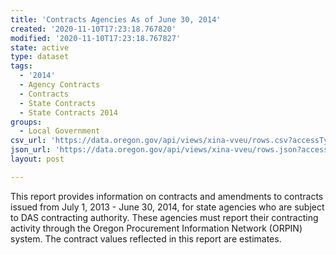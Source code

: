 ```yaml
---
title: 'Contracts Agencies As of June 30, 2014'
created: '2020-11-10T17:23:18.767820'
modified: '2020-11-10T17:23:18.767827'
state: active
type: dataset
tags:
  - '2014'
  - Agency Contracts
  - Contracts
  - State Contracts
  - State Contracts 2014
groups:
  - Local Government
csv_url: 'https://data.oregon.gov/api/views/xina-vveu/rows.csv?accessType=DOWNLOAD'
json_url: 'https://data.oregon.gov/api/views/xina-vveu/rows.json?accessType=DOWNLOAD'
layout: post

---
```

This report provides information on contracts and amendments to contracts issued from July 1, 2013 - June 30, 2014, for state agencies who are subject to DAS contracting authority. These agencies must report their contracting activity through the Oregon Procurement Information Network (ORPIN) system. The contract values reflected in this report are estimates.
